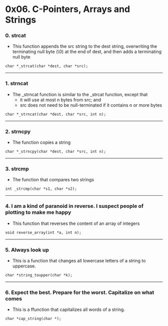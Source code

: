 # 0x06. C-Pointers, Arrays and Strings



### 0. strcat

* This function appends the src string to the dest string, overwriting the terminating null byte (\0) at the end of dest, and then adds a terminating null byte


```
char *_strcat(char *dest, char *src);
```


---


### 1. strncat

* The _strncat function is similar to the _strcat function, except that
	* it will use at most n bytes from src; and
	* src does not need to be null-terminated if it contains n or more bytes

```
char *_strncat(char *dest, char *src, int n);
```


---


### 2. strncpy

* The function copies a string

```
char *_strncpy(char *dest, char *src, int n);
```


---


### 3. strcmp

* The function that compares two strings

```
int _strcmp(char *s1, char *s2);
```


---


### 4. I am a kind of paranoid in reverse. I suspect people of plotting to make me happy

* This function that reverses the content of an array of integers

```
void reverse_array(int *a, int n);
```


---


### 5. Always look up

* This is a function that changes all lowercase letters of a string to uppercase.

```
char *string_toupper(char *k);
```




---


### 6. Expect the best. Prepare for the worst. Capitalize on what comes

* This is a ffunction that capitalizes all words of a string.

```
char *cap_string(char *);
```














